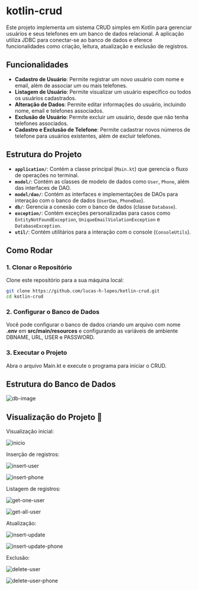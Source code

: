 # kotlin-crud

Este projeto implementa um sistema CRUD simples em Kotlin para gerenciar usuários e seus telefones em um banco de dados relacional. A aplicação utiliza JDBC para conectar-se ao banco de dados e oferece funcionalidades como criação, leitura, atualização e exclusão de registros.

## Funcionalidades

- **Cadastro de Usuário**: Permite registrar um novo usuário com nome e email, além de associar um ou mais telefones.
- **Listagem de Usuário**: Permite visualizar um usuário específico ou todos os usuários cadastrados.
- **Alteração de Dados**: Permite editar informações do usuário, incluindo nome, email e telefones associados.
- **Exclusão de Usuário**: Permite excluir um usuário, desde que não tenha telefones associados.
- **Cadastro e Exclusão de Telefone**: Permite cadastrar novos números de telefone para usuários existentes, além de excluir telefones.

## Estrutura do Projeto

- **`application/`**: Contém a classe principal (`Main.kt`) que gerencia o fluxo de operações no terminal.
- **`model/`**: Contém as classes de modelo de dados como `User`, `Phone`, além das interfaces de DAO.
- **`model/dao/`**: Contém as interfaces e implementações de DAOs para interação com o banco de dados (`UserDao`, `PhoneDao`).
- **`db/`**: Gerencia a conexão com o banco de dados (classe `Database`).
- **`exception/`**: Contém exceções personalizadas para casos como `EntityNotFoundException`, `UniqueEmailViolationException` e `DatabaseException`.
- **`util/`**: Contém utilitários para a interação com o console (`ConsoleUtils`).

## Como Rodar

### 1. Clonar o Repositório

Clone este repositório para a sua máquina local:

```bash
git clone https://github.com/lucas-h-lopes/kotlin-crud.git
cd kotlin-crud
```

### 2. Configurar o Banco de Dados
Você pode configurar o banco de dados criando um arquivo com nome **.env** em **src/main/resources** e configurando as variáveis de ambiente DBNAME, URL, USER e PASSWORD.

### 3. Executar o Projeto

Abra o arquivo Main.kt e execute o programa para iniciar o CRUD.

## Estrutura do Banco de Dados

![db-image](/images/kotlin-crud-relacionamento.png)

## Visualização do Projeto 👀

Visualização inicial:

![inicio](/images/preview.png)

Inserção de registros:

![insert-user](/images/insert.png)

![insert-phone](/images/insert-phone.png)

Listagem de registros:

![get-one-user](/images/get-by-id.png)

![get-all-user](/images/get-all.png)

Atualização:

![insert-update](/images/update-by-id.png)

![insert-update-phone](/images/update-by-id-phone.png)

Exclusão:

![delete-user](/images/delete-by-id.png)

![delete-user-phone](/images/delete-by-id-phone.png)